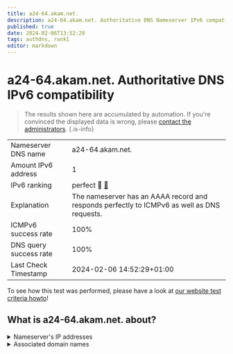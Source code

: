 ```yaml
---
title: a24-64.akam.net.
description: a24-64.akam.net. Authoritative DNS Nameserver IPv6 compatibility
published: true
date: 2024-02-06T13:52:29
tags: authdns, rank1
editor: markdown
---
```


# a24-64.akam.net. Authoritative DNS IPv6 compatibility

> The results shown here are accumulated by automation. If you're convinced the displayed data is wrong, please [contact the administrators](/howto/chat). 
{.is-info}




|   |   |
| - | - |
| Nameserver DNS name | a24-64.akam.net.
| Amount IPv6 address | 1
| IPv6 ranking | perfect :1st_place_medal: [🔗](/howto/ranking) |
| Explanation | The nameserver has an AAAA record and responds perfectly to ICMPv6 as well as DNS requests. |
| ICMPv6 success rate | 100%|
| DNS query success rate | 100% |
| Last Check Timestamp | 2024-02-06 14:52:29+01:00 |

To see how this test was performed, please have a look at [our website test criteria howto](/howto/testcriteria/authdns)!


## What is a24-64.akam.net. about?




<details>
<summary>Nameserver's IP addresses</summary>

2600:1480:9800::40

</details>



<details>
<summary>Associated domain names</summary>

steamcommunity.com

store.steampowered.com

www.vudu.com

</details>
